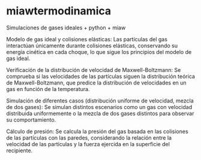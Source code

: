 # miawtermodinamica

Simulaciones de gases ideales + python + miaw

Modelo de gas ideal y colisiones elásticas: 
Las partículas del gas interactúan únicamente durante colisiones elásticas, conservando su energía
 cinética en cada choque, lo que sigue los principios del modelo de gas ideal.



Verificación de la distribución de velocidad de Maxwell-Boltzmann: 
Se comprueba si las velocidades de las partículas siguen la distribución teórica de Maxwell-Boltzmann, 
que predice la distribución de velocidades en un gas en función de la temperatura.


Simulación de diferentes casos (distribución uniforme de velocidad, mezcla de dos gases): 
Se simulan distintos escenarios como un gas con velocidad distribuida uniformemente o la mezcla de dos 
gases distintos para observar su comportamiento.


Cálculo de presión: 
Se calcula la presión del gas basada en las colisiones de las partículas con las paredes, 
considerando la relación entre la velocidad de las partículas y la fuerza ejercida en la superficie del recipiente.
